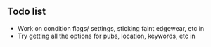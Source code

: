## Todo list

- Work on condition flags/ settings, sticking faint edgewear, etc in
- Try getting all the options for pubs, location, keywords, etc in
